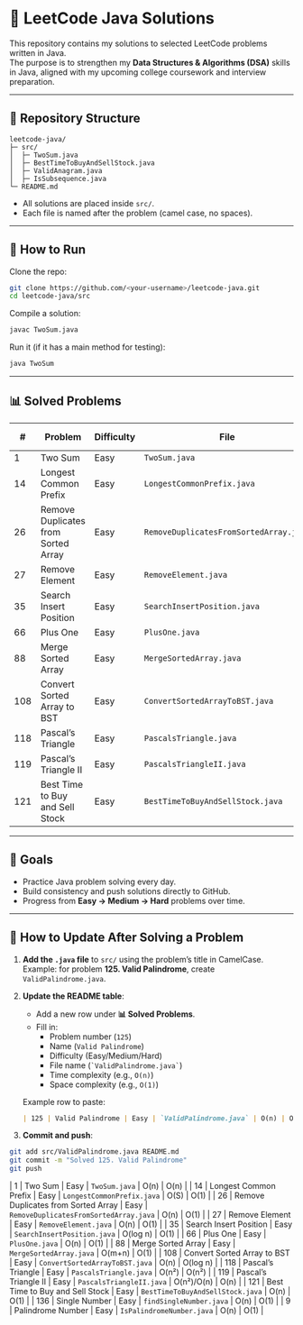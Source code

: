# 📘 LeetCode Java Solutions

This repository contains my solutions to selected LeetCode problems written in Java.  
The purpose is to strengthen my **Data Structures & Algorithms (DSA)** skills in Java, aligned with my upcoming college coursework and interview preparation.

---

## 📂 Repository Structure
```
leetcode-java/
├─ src/
│  ├─ TwoSum.java
│  ├─ BestTimeToBuyAndSellStock.java
│  ├─ ValidAnagram.java
│  ├─ IsSubsequence.java
└─ README.md
```

- All solutions are placed inside `src/`.
- Each file is named after the problem (camel case, no spaces).

---

## 🚀 How to Run
Clone the repo:
```bash
git clone https://github.com/<your-username>/leetcode-java.git
cd leetcode-java/src
```

Compile a solution:
```bash
javac TwoSum.java
```

Run it (if it has a main method for testing):
```bash
java TwoSum
```

---

## 📊 Solved Problems

| #   | Problem                              | Difficulty | File                                | Time Complexity | Space Complexity |
|-----|--------------------------------------|------------|-------------------------------------|-----------------|------------------|
| 1   | Two Sum                              | Easy       | `TwoSum.java`                       | O(n)            | O(n)             |
| 14  | Longest Common Prefix                | Easy       | `LongestCommonPrefix.java`          | O(S)            | O(1)             |
| 26  | Remove Duplicates from Sorted Array  | Easy       | `RemoveDuplicatesFromSortedArray.java` | O(n)         | O(1)             |
| 27  | Remove Element                       | Easy       | `RemoveElement.java`                 | O(n)            | O(1)             |
| 35  | Search Insert Position               | Easy       | `SearchInsertPosition.java`          | O(log n)        | O(1)             |
| 66  | Plus One                             | Easy       | `PlusOne.java`                       | O(n)            | O(1)             |
| 88  | Merge Sorted Array                   | Easy       | `MergeSortedArray.java`              | O(m+n)          | O(1)             |
| 108 | Convert Sorted Array to BST          | Easy       | `ConvertSortedArrayToBST.java`       | O(n)            | O(log n)         |
| 118 | Pascal’s Triangle                    | Easy       | `PascalsTriangle.java`               | O(n²)           | O(n²)            |
| 119 | Pascal’s Triangle II                 | Easy       | `PascalsTriangleII.java`             | O(n²) / O(n)    | O(n)             |
| 121 | Best Time to Buy and Sell Stock      | Easy       | `BestTimeToBuyAndSellStock.java`     | O(n)            | O(1)             |

---

## 🎯 Goals
- Practice Java problem solving every day.  
- Build consistency and push solutions directly to GitHub.  
- Progress from **Easy → Medium → Hard** problems over time.  

---

## 🔹 How to Update After Solving a Problem

1. **Add the `.java` file** to `src/` using the problem’s title in CamelCase.  
   Example: for problem **125. Valid Palindrome**, create `ValidPalindrome.java`.

2. **Update the README table**:
   - Add a new row under **📊 Solved Problems**.
   - Fill in:
     - Problem number (`125`)  
     - Name (`Valid Palindrome`)  
     - Difficulty (Easy/Medium/Hard)  
     - File name (`` `ValidPalindrome.java` ``)  
     - Time complexity (e.g., `O(n)`)  
     - Space complexity (e.g., `O(1)`)

   Example row to paste:
   ```markdown
   | 125 | Valid Palindrome | Easy | `ValidPalindrome.java` | O(n) | O(1) |
   ```

3. **Commit and push**:
```bash
git add src/ValidPalindrome.java README.md
git commit -m "Solved 125. Valid Palindrome"
git push
```
| 1   | Two Sum                             | Easy | `TwoSum.java`                       | O(n)          | O(n)   |
| 14  | Longest Common Prefix               | Easy | `LongestCommonPrefix.java`          | O(S)          | O(1)   |
| 26  | Remove Duplicates from Sorted Array | Easy | `RemoveDuplicatesFromSortedArray.java` | O(n)       | O(1)   |
| 27  | Remove Element                      | Easy | `RemoveElement.java`                | O(n)          | O(1)   |
| 35  | Search Insert Position              | Easy | `SearchInsertPosition.java`         | O(log n)      | O(1)   |
| 66  | Plus One                            | Easy | `PlusOne.java`                      | O(n)          | O(1)   |
| 88  | Merge Sorted Array                  | Easy | `MergeSortedArray.java`             | O(m+n)        | O(1)   |
| 108 | Convert Sorted Array to BST         | Easy | `ConvertSortedArrayToBST.java`      | O(n)          | O(log n) |
| 118 | Pascal’s Triangle                   | Easy | `PascalsTriangle.java`              | O(n²)         | O(n²)  |
| 119 | Pascal’s Triangle II                | Easy | `PascalsTriangleII.java`            | O(n²)/O(n)    | O(n)   |
| 121 | Best Time to Buy and Sell Stock     | Easy | `BestTimeToBuyAndSellStock.java`    | O(n)          | O(1)   |
| 136 | Single Number                       | Easy | `findSingleNumber.java`             | O(n)          | O(1)   |
| 9   | Palindrome Number                   | Easy | `IsPalindromeNumber.java`           | O(n)          | O(1)   |